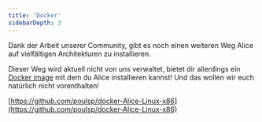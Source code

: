 ```yaml
---
title: 'Docker'
sidebarDepth: 3
---
```


Dank der Arbeit unserer Community, gibt es noch einen weiteren Weg Alice auf vielfältigen Architekturen zu installieren.

Dieser Weg wird aktuell nicht von uns verwaltet, bietet dir allerdings ein [Docker image](https://www.docker.com/) mit dem du Alice installieren kannst! Und das wollen wir euch natürlich nicht vorenthalten!

[https://github.com/poulsp/docker-Alice-Linux-x86](https://github.com/poulsp/docker-Alice-Linux-x86)
